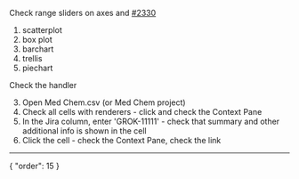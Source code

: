Check range sliders on axes and [#2330](https://github.com/datagrok-ai/public/issues/2330)
1. scatterplot
2. box plot
3. barchart
4. trellis
5. piechart

Check the handler

3. Open Med Chem.csv (or Med Chem project)
3. Check all cells with renderers - click and check the Context Pane
4. In the Jira column, enter 'GROK-11111' - check that summary and other additional info is shown in the cell
5. Click the cell - check the Context Pane, check the link
---
{
  "order": 15
}